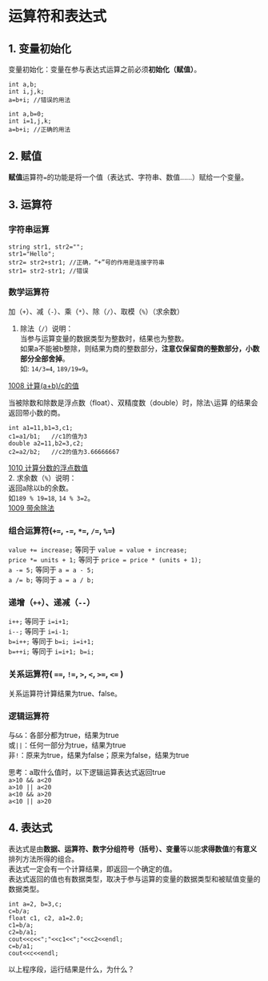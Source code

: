 # 运算符和表达式
## 1.	变量初始化
变量初始化：变量在参与表达式运算之前必须**初始化（赋值）**。  

```
int a,b;
int i,j,k;
a=b+i; //错误的用法  
```
```
int a,b=0;
int i=1,j,k;
a=b+i; //正确的用法
```  
## 2.	赋值  
**赋值**运算符`=`的功能是将一个值（表达式、字符串、数值……）赋给一个变量。  
## 3.	运算符  
### 字符串运算  
```
string str1, str2="";
str1="Hello";
str2= str2+str1; //正确，“+”号的作用是连接字符串
str1= str2-str1; //错误
```  
### 数学运算符
加（`+`）、减（`-`）、乘（`*`）、除（`/`）、取模（`%`）（求余数）  
1. 除法（`/`）说明：  
当参与运算变量的数据类型为整数时，结果也为整数。  
如果a不能被b整除，则结果为商的整数部分，**注意仅保留商的整数部分，小数部分全部舍掉**。  
如: `14/3=4`, `189/19=9`。  

[1008	计算(a+b)/c的值](https://github.com/csxlf/ybt_ssoier_cn/blob/main/1008)    

当被除数和除数是浮点数（float）、双精度数（double）时，除法`\`运算 的结果会返回带小数的商。  

	int a1=11,b1=3,c1;   
	c1=a1/b1;   //c1的值为3  
	double a2=11,b2=3,c2;
	c2=a2/b2;   //c2的值为3.66666667
   
[1010	计算分数的浮点数值](https://github.com/csxlf/ybt_ssoier_cn/blob/main/1010)  
2. 求余数（`%`）说明：  
返回a除以b的余数。  
如`189 % 19=18`, `14 % 3=2`。  
[1009	带余除法](https://github.com/csxlf/ybt_ssoier_cn/blob/main/1009)  
### 组合运算符(`+=`, `-=`, `*=`, `/=`, `%=`)
`value += increase;` 等同于 `value = value + increase;`  
`price *= units + 1;` 等同于 `price = price * (units + 1);`  
`a -= 5;` 等同于 `a = a - 5;`  
`a /= b;` 等同于 `a = a / b;`  
### 递增（`++`）、递减（`--`）
`i++;` 等同于 `i=i+1;`  
`i--;` 等同于 `i=i-1;`  
`b=i++;` 等同于 `b=i; i=i+1;`  
`b=++i;` 等同于 `i=i+1; b=i;`
### 关系运算符( `==`, `!=`, `>`, `<`, `>=`, `<=` )
关系运算符计算结果为true、false。  
### 逻辑运算符  
与`&&`：各部分都为true，结果为true  
或`||`：任何一部分为true，结果为true  
非`!`：原来为true，结果为false；原来为false，结果为true   

思考：a取什么值时，以下逻辑运算表达式返回true  
`a>10 && a<20`  
`a>10 || a<20`  
`a<10 && a>20`  
`a<10 || a>20`

## 4. 表达式  
表达式是由**数据、运算符、数字分组符号（括号）、变量**等以能**求得数值**的**有意义**排列方法所得的组合。  
表达式一定会有一个计算结果，即返回一个确定的值。  
表达式返回的值也有数据类型，取决于参与运算的变量的数据类型和被赋值变量的数据类型。  

	int a=2, b=3,c;
	c=b/a;
	float c1, c2, a1=2.0;
	c1=b/a;
	c2=b/a1;
	cout<<c<<";"<<c1<<";"<<c2<<endl;
	c=b/a1;
	cout<<c<<endl;  
	
以上程序段，运行结果是什么，为什么？
